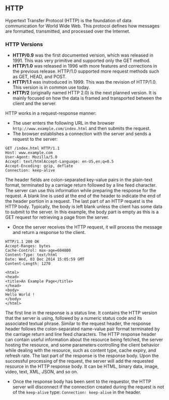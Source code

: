 ## HTTP
Hypertext Transfer Protocol (HTTP) is the foundation of data communication for World Wide Web.
This protocol defines how messages are formatted, transmitted, and processed over the Internet.

### HTTP Versions
- **HTTP/0.9** was the first documented version, which was released in 1991. This was very primitive and
supported only the GET method.
- **HTTP/1.0** was released in 1996 with more features
and corrections in the previous release. HTTP/1.0 supported more request
methods such as GET, HEAD, and POST. 
- **HTTP/1.1** was instroduced in 1999. This was the
revision of HTTP/1.0. This version is in common use today.
- **HTTP/2** (originally named HTTP 2.0) is the next planned version. It is mainly focused on how the
data is framed and transported between the client and the server.

HTTP works in a request-response manner:
- The user enters the following URL in the browser `http://www.example.com/index.html` and
then submits the request.
- The browser establishes a connection with the server and sends a request to
the server:
```
GET /index.html HTTP/1.1
Host: www.example.com
User-Agent: Mozilla/5.0
Accept: text/htmlAccept-Language: en-US,en;q=0.5
Accept-Encoding: gzip, deflate
Connection: keep-alive
```
The header fields are colon-separated key-value pairs in the plain-text format,
terminated by a carriage return followed by a line feed character. The server can use this 
information while preparing the response for the
request. A blank line is used at the end of the header to indicate the end of the header portion in a
request. The last part of an HTTP request is the HTTP body. Typically, the body is left blank unless the client
has some data to submit to the server. In this example, the body part is empty as this is a GET request
for retrieving a page from the server.
- Once the server receives the HTTP request, it
will process the message and return a response to the client.
```
HTTP/1.1 200 OK
Accept-Ranges: bytes
Cache-Control: max-age=604800
Content-Type: text/html
Date: Wed, 03 Dec 2014 15:05:59 GMT
Content-Length: 1270

<html>
<head>
<title>An Example Page</title>
</head>
<body>
Hello World !
</body>
</html>
```
The first line in the response is a status line. It contains the HTTP version that the server is using,
followed by a numeric status code and its associated textual phrase.
Similar to the request header, the
response header follows the colon-separated name-value pair format terminated by the carriage
return and line feed characters.
The HTTP response header can contain useful information about the
resource being fetched, the server hosting the resource, and some parameters controlling the client
behavior while dealing with the resource, such as content type, cache expiry, and refresh rate.
The last part of the response is the response body. Upon the successful processing of the request, the
server will add the requested resource in the HTTP response body. It can be HTML, binary data,
image, video, text, XML, JSON, and so on.
- Once the response body has been sent to the requestor, the
HTTP server will disconnect if the connection created during the request is not of the `keep-alive`
type: `Connection: keep-alive` in the header.
